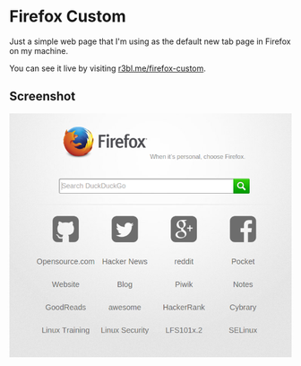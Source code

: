# Firefox Custom

Just a simple web page that I'm using as the default new tab page in Firefox on my machine.

You can see it live by visiting [r3bl.me/firefox-custom](https://r3bl.me/firefox-custom).

## Screenshot

![firefox custom new tab page screenshot](https://raw.githubusercontent.com/aleksandar-todorovic/firefox-custom/gh-pages/images/screenshot.png)

